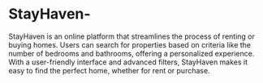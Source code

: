 # StayHaven-
StayHaven is an online platform that streamlines the process of renting or buying homes. Users can search for properties based on criteria like the number of bedrooms and bathrooms, offering a personalized experience. With a user-friendly interface and advanced filters, StayHaven makes it easy to find the perfect home, whether for rent or purchase.
